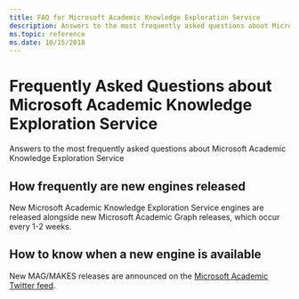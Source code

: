 ```yaml
---
title: FAQ for Microsoft Academic Knowledge Exploration Service
description: Answers to the most frequently asked questions about Microsoft Academic Knowledge Exploration Service
ms.topic: reference
ms.date: 10/15/2018
---
```

# Frequently Asked Questions about Microsoft Academic Knowledge Exploration Service

Answers to the most frequently asked questions about Microsoft Academic Knowledge Exploration Service

## How frequently are new engines released

New Microsoft Academic Knowledge Exploration Service engines are released alongside new Microsoft Academic Graph releases, which occur every 1-2 weeks.

## How to know when a new engine is available

New MAG/MAKES releases are announced on the [Microsoft Academic Twitter feed](https://twitter.com/MSFTAcademic).